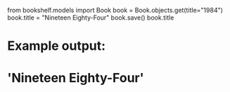 from bookshelf.models import Book
book = Book.objects.get(title="1984")
book.title = "Nineteen Eighty-Four"
book.save()
book.title
# Example output:
# 'Nineteen Eighty-Four'